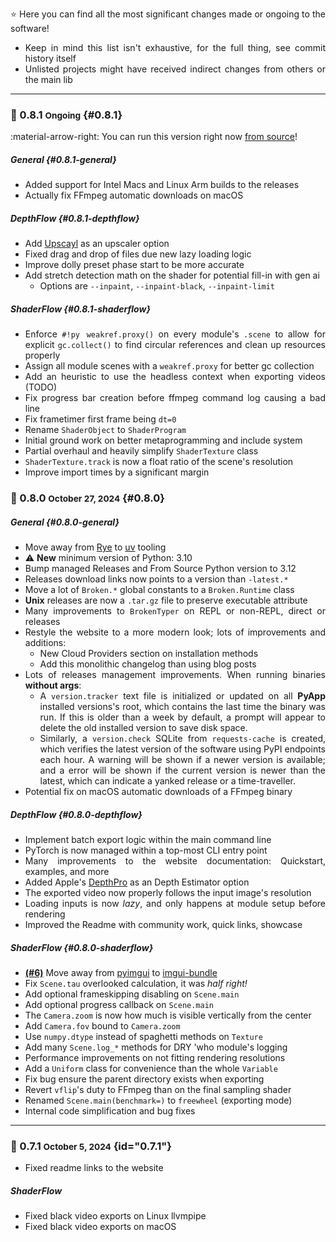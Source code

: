 <div style="text-align: justify;" markdown>

⭐️ Here you can find all the most significant changes made or ongoing to the software!

- Keep in mind this list isn't exhaustive, for the full thing, see commit history itself
- Unlisted projects might have received indirect changes from others or the main lib

<hr>

<!------------------------------------------------------------------------------------------------->

### 🔘 0.8.1 <small>Ongoing</small> {#0.8.1}

:material-arrow-right: You can run this version right now [from source](site:/get/source)!

##### General {#0.8.1-general}
- Added support for Intel Macs and Linux Arm builds to the releases
- Actually fix FFmpeg automatic downloads on macOS

##### DepthFlow {#0.8.1-depthflow}
- Add [Upscayl](https://github.com/upscayl/upscayl) as an upscaler option
- Fixed drag and drop of files due new lazy loading logic
- Improve dolly preset phase start to be more accurate
- Add stretch detection math on the shader for potential fill-in with gen ai
    - Options are `--inpaint`, `--inpaint-black`, `--inpaint-limit`

##### ShaderFlow {#0.8.1-shaderflow}
- Enforce `#!py weakref.proxy()` on every module's `.scene` to allow for explicit `gc.collect()` to find circular references and clean up resources properly
- Assign all module scenes with a `weakref.proxy` for better gc collection
- Add an heuristic to use the headless context when exporting videos (TODO)
- Fix progress bar creation before ffmpeg command log causing a bad line
- Fix frametimer first frame being `dt=0`
- Rename `ShaderObject` to `ShaderProgram`
- Initial ground work on better metaprogramming and include system
- Partial overhaul and heavily simplify `ShaderTexture` class
- `ShaderTexture.track` is now a float ratio of the scene's resolution
- Improve import times by a significant margin

<!------------------------------------------------------------------------------------------------->

### 🔘 0.8.0 <small>October 27, 2024</small> {#0.8.0}

##### General {#0.8.0-general}

- Move away from [Rye](https://rye.astral.sh/) to [uv](https://astral.sh/) tooling
- ⚠️ **New** minimum version of Python: 3.10
- Bump managed Releases and From Source Python version to 3.12
- Releases download links now points to a version than `-latest.*`
- Move a lot of `Broken.*` global constants to a `Broken.Runtime` class
- **Unix** releases are now a `.tar.gz` file to preserve executable attribute
- Many improvements to `BrokenTyper` on REPL or non-REPL, direct or releases
- Restyle the website to a more modern look; lots of improvements and additions:
    - New Cloud Providers section on installation methods
    - Add this monolithic changelog than using blog posts
- Lots of releases management improvements. When running binaries **without args**:
    - A `version.tracker` text file is initialized or updated on all **PyApp** installed versions's root, which contains the last time the binary was run. If this is older than a week by default, a prompt will appear to delete the old installed version to save disk space.
    - Similarly, a `version.check` SQLite from `requests-cache` is created, which verifies the latest version of the software using PyPI endpoints each hour. A warning will be shown if a newer version is available; and a error will be shown if the current version is newer than the latest, which can indicate a yanked release or a time-traveller.
- Potential fix on macOS automatic downloads of a FFmpeg binary

##### DepthFlow {#0.8.0-depthflow}

- Implement batch export logic within the main command line
- PyTorch is now managed within a top-most CLI entry point
- Many improvements to the website documentation: Quickstart, examples, and more
- Added Apple's [DepthPro](https://github.com/apple/ml-depth-pro) as an Depth Estimator option
- The exported video now properly follows the input image's resolution
- Loading inputs is now _lazy_, and only happens at module setup before rendering
- Improved the Readme with community work, quick links, showcase

##### ShaderFlow {#0.8.0-shaderflow}

- [**(#6)**](https://github.com/BrokenSource/ShaderFlow/issues/6) Move away from [pyimgui](https://pypi.org/project/imgui/) to [imgui-bundle](https://pypi.org/project/imgui-bundle/)
- Fix `Scene.tau` overlooked calculation, it was _half right!_
- Add optional frameskipping disabling on `Scene.main`
- Add optional progress callback on `Scene.main`
- The `Camera.zoom` is now how much is visible vertically from the center
- Add `Camera.fov` bound to `Camera.zoom`
- Use `numpy.dtype` instead of spaghetti methods on `Texture`
- Add many `Scene.log_*` methods for DRY 'who module's logging
- Performance improvements on not fitting rendering resolutions
- Add a `Uniform` class for convenience than the whole `Variable`
- Fix bug ensure the parent directory exists when exporting
- Revert `vflip`'s duty to FFmpeg than on the final sampling shader
- Renamed `Scene.main(benchmark=)` to `freewheel` (exporting mode)
- Internal code simplification and bug fixes

<!------------------------------------------------------------------------------------------------->

<hr>

### 🔘 0.7.1 <small>October 5, 2024</small> {id="0.7.1"}

- Fixed readme links to the website

<h5>ShaderFlow</h5>

- Fixed black video exports on Linux llvmpipe
- Fixed black video exports on macOS

<!------------------------------------------------------------------------------------------------->

</div>
